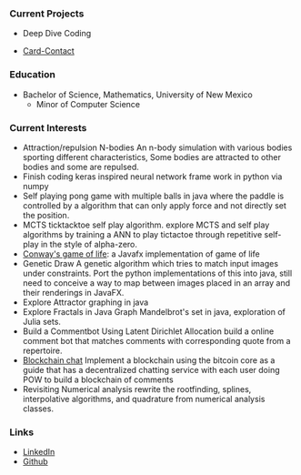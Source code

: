 
### Current Projects

* Deep Dive Coding

* [Card-Contact](contact-card-android/)



### Education

* Bachelor of Science, Mathematics, University of New Mexico
	* Minor of Computer Science 

### Current Interests

- Attraction/repulsion N-bodies
	An n-body simulation with various bodies sporting different characteristics, Some bodies are attracted to other bodies and some are repulsed.
- Finish coding keras inspired neural network frame work in python via numpy
- Self playing pong game with multiple balls in java where the paddle is controlled by a algorithm that can only apply force and not directly set the position.
- MCTS ticktacktoe self play algorithm.
	explore MCTS and self play algorithms by training a ANN to play tictactoe through repetitive self-play in the style of alpha-zero.
- [Conway's game of life](https://github.com/swandivejack/conways-game-of-life):
	a Javafx implementation of game of life
- Genetic Draw
	A genetic algorithm which tries to match input images under constraints. Port the python implementations of this into java, still need to conceive a way to map between images placed in an array and their renderings in JavaFX.
- Explore Attractor graphing in java
- Explore Fractals in Java
	Graph Mandelbrot's set in java, exploration of Julia sets.
- Build a Commentbot
	Using Latent Dirichlet Allocation build a online comment bot that matches comments with corresponding quote from a repertoire.
- [Blockchain chat](https://github.com/swandivejack/com-chain)
	Implement a blockchain using the bitcoin core as a guide that has a decentralized chatting service with each user doing POW to build a blockchain of comments
- Revisiting Numerical analysis
	rewrite the rootfinding, splines, interpolative algorithms, and quadrature from numerical analysis classes.
 



### Links

* [LinkedIn](https://www.linkedin.com/in/isaaclindland)
* [Github](https://github.com/swandivejack)